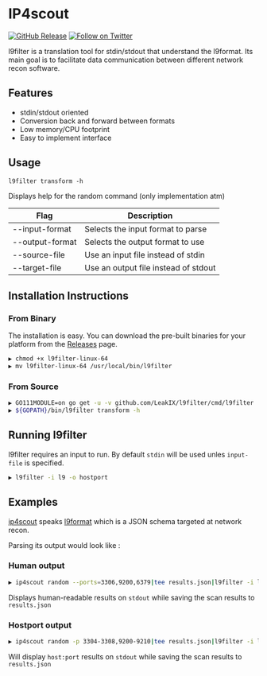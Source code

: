 # IP4scout

[![GitHub Release](https://img.shields.io/github/v/release/LeakIX/l9filter)](https://github.com/LeakIX/l9filter/releases)
[![Follow on Twitter](https://img.shields.io/twitter/follow/leak_ix.svg?logo=twitter)](https://twitter.com/leak_ix)

l9filter is a translation tool for stdin/stdout that understand the l9format. Its main goal is to facilitate data communication
between different network recon software.  

## Features

- stdin/stdout oriented
- Conversion back and forward between formats
- Low memory/CPU footprint
- Easy to implement interface

## Usage

```
l9filter transform -h
```

Displays help for the random command (only implementation atm)

|Flag           |Description  |
|-----------------------|-------------------------------------------------------|
|--input-format       |Selects the input format to parse
|--output-format      |Selects the output format to use
|--source-file        |Use an input file instead of stdin|
|--target-file        |Use an output file instead of stdout|

## Installation Instructions

### From Binary

The installation is easy. You can download the pre-built binaries for your platform from the [Releases](https://github.com/LeakIX/l9filter/releases/) page.

```sh
▶ chmod +x l9filter-linux-64
▶ mv l9filter-linux-64 /usr/local/bin/l9filter
```

### From Source

```sh
▶ GO111MODULE=on go get -u -v github.com/LeakIX/l9filter/cmd/l9filter
▶ ${GOPATH}/bin/l9filter transform -h
```

## Running l9filter

l9filter requires an input to run. By default `stdin` will be used unles `input-file` is specified.

```sh
▶ l9filter -i l9 -o hostport
```

## Examples

[ip4scout](https://github.com/LeakIX/ip4scout) speaks [l9format](https://github.com/LeakIX/l9format) which is a JSON schema targeted at network recon.

Parsing its output would look like :

### Human output

```sh 
▶ ip4scout random --ports=3306,9200,6379|tee results.json|l9filter -i l9 -o human
```

Displays human-readable results on `stdout` while saving the scan results to `results.json` 


### Hostport output

```sh 
▶ ip4scout random -p 3304-3308,9200-9210|tee results.json|l9filter -i l9 -o hostport
```

Will display `host:port` results on `stdout` while saving the scan results to `results.json` 